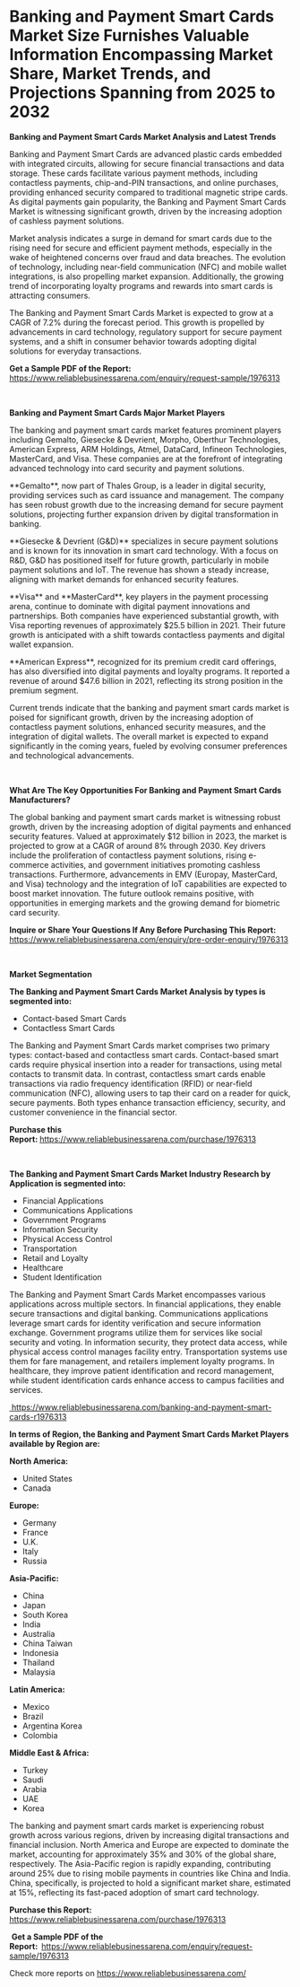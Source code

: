 <p><h1>Banking and Payment Smart Cards Market Size Furnishes Valuable Information Encompassing Market Share, Market Trends, and Projections Spanning from 2025 to 2032</h1></p><p><strong>Banking and Payment Smart Cards Market Analysis and Latest Trends</strong></p>
<p><p>Banking and Payment Smart Cards are advanced plastic cards embedded with integrated circuits, allowing for secure financial transactions and data storage. These cards facilitate various payment methods, including contactless payments, chip-and-PIN transactions, and online purchases, providing enhanced security compared to traditional magnetic stripe cards. As digital payments gain popularity, the Banking and Payment Smart Cards Market is witnessing significant growth, driven by the increasing adoption of cashless payment solutions.</p><p>Market analysis indicates a surge in demand for smart cards due to the rising need for secure and efficient payment methods, especially in the wake of heightened concerns over fraud and data breaches. The evolution of technology, including near-field communication (NFC) and mobile wallet integrations, is also propelling market expansion. Additionally, the growing trend of incorporating loyalty programs and rewards into smart cards is attracting consumers.</p><p>The Banking and Payment Smart Cards Market is expected to grow at a CAGR of 7.2% during the forecast period. This growth is propelled by advancements in card technology, regulatory support for secure payment systems, and a shift in consumer behavior towards adopting digital solutions for everyday transactions.</p></p>
<p><strong>Get a Sample PDF of the Report:&nbsp;</strong> <a href="https://www.reliablebusinessarena.com/enquiry/request-sample/1976313?utm_campaign=1892&utm_medium=2&utm_source=Github&utm_content=ia&utm_term=15012025&utm_id=banking-and-payment-smart-cards">https://www.reliablebusinessarena.com/enquiry/request-sample/1976313</a></p>
<p>&nbsp;</p>
<p><strong>Banking and Payment Smart Cards Major Market Players</strong></p>
<p><p>The banking and payment smart cards market features prominent players including Gemalto, Giesecke & Devrient, Morpho, Oberthur Technologies, American Express, ARM Holdings, Atmel, DataCard, Infineon Technologies, MasterCard, and Visa. These companies are at the forefront of integrating advanced technology into card security and payment solutions.</p><p>**Gemalto**, now part of Thales Group, is a leader in digital security, providing services such as card issuance and management. The company has seen robust growth due to the increasing demand for secure payment solutions, projecting further expansion driven by digital transformation in banking.</p><p>**Giesecke & Devrient (G&D)** specializes in secure payment solutions and is known for its innovation in smart card technology. With a focus on R&D, G&D has positioned itself for future growth, particularly in mobile payment solutions and IoT. The revenue has shown a steady increase, aligning with market demands for enhanced security features.</p><p>**Visa** and **MasterCard**, key players in the payment processing arena, continue to dominate with digital payment innovations and partnerships. Both companies have experienced substantial growth, with Visa reporting revenues of approximately $25.5 billion in 2021. Their future growth is anticipated with a shift towards contactless payments and digital wallet expansion.</p><p>**American Express**, recognized for its premium credit card offerings, has also diversified into digital payments and loyalty programs. It reported a revenue of around $47.6 billion in 2021, reflecting its strong position in the premium segment.</p><p>Current trends indicate that the banking and payment smart cards market is poised for significant growth, driven by the increasing adoption of contactless payment solutions, enhanced security measures, and the integration of digital wallets. The overall market is expected to expand significantly in the coming years, fueled by evolving consumer preferences and technological advancements.</p></p>
<p>&nbsp;</p>
<p><strong>What Are The Key Opportunities For Banking and Payment Smart Cards Manufacturers?</strong></p>
<p><p>The global banking and payment smart cards market is witnessing robust growth, driven by the increasing adoption of digital payments and enhanced security features. Valued at approximately $12 billion in 2023, the market is projected to grow at a CAGR of around 8% through 2030. Key drivers include the proliferation of contactless payment solutions, rising e-commerce activities, and government initiatives promoting cashless transactions. Furthermore, advancements in EMV (Europay, MasterCard, and Visa) technology and the integration of IoT capabilities are expected to boost market innovation. The future outlook remains positive, with opportunities in emerging markets and the growing demand for biometric card security.</p></p>
<p><strong>Inquire or Share Your Questions If Any Before Purchasing This Report:</strong> <a href="https://www.reliablebusinessarena.com/enquiry/pre-order-enquiry/1976313?utm_campaign=1892&utm_medium=2&utm_source=Github&utm_content=ia&utm_term=15012025&utm_id=banking-and-payment-smart-cards">https://www.reliablebusinessarena.com/enquiry/pre-order-enquiry/1976313</a></p>
<p>&nbsp;</p>
<p><strong>Market Segmentation</strong></p>
<p><strong>The Banking and Payment Smart Cards Market Analysis by types is segmented into:</strong></p>
<p><ul><li>Contact-based Smart Cards</li><li>Contactless Smart Cards</li></ul></p>
<p><p>The Banking and Payment Smart Cards market comprises two primary types: contact-based and contactless smart cards. Contact-based smart cards require physical insertion into a reader for transactions, using metal contacts to transmit data. In contrast, contactless smart cards enable transactions via radio frequency identification (RFID) or near-field communication (NFC), allowing users to tap their card on a reader for quick, secure payments. Both types enhance transaction efficiency, security, and customer convenience in the financial sector.</p></p>
<p><strong>Purchase this Report:&nbsp;</strong><a href="https://www.reliablebusinessarena.com/purchase/1976313?utm_campaign=1892&utm_medium=2&utm_source=Github&utm_content=ia&utm_term=15012025&utm_id=banking-and-payment-smart-cards">https://www.reliablebusinessarena.com/purchase/1976313</a></p>
<p>&nbsp;</p>
<p><strong>The Banking and Payment Smart Cards Market Industry Research by Application is segmented into:</strong></p>
<p><ul><li>Financial Applications</li><li>Communications Applications</li><li>Government Programs</li><li>Information Security</li><li>Physical Access Control</li><li>Transportation</li><li>Retail and Loyalty</li><li>Healthcare</li><li>Student Identification</li></ul></p>
<p><p>The Banking and Payment Smart Cards Market encompasses various applications across multiple sectors. In financial applications, they enable secure transactions and digital banking. Communications applications leverage smart cards for identity verification and secure information exchange. Government programs utilize them for services like social security and voting. In information security, they protect data access, while physical access control manages facility entry. Transportation systems use them for fare management, and retailers implement loyalty programs. In healthcare, they improve patient identification and record management, while student identification cards enhance access to campus facilities and services.</p></p>
<p><a href="https://www.reliablebusinessarena.com/banking-and-payment-smart-cards-r1976313?utm_campaign=1892&utm_medium=2&utm_source=Github&utm_content=ia&utm_term=15012025&utm_id=banking-and-payment-smart-cards">&nbsp;https://www.reliablebusinessarena.com/banking-and-payment-smart-cards-r1976313</a></p>
<p><strong>In terms of Region, the Banking and Payment Smart Cards Market Players available by Region are:</strong></p>
<p>
    <p> <strong> North America: </strong>
        <ul>
            <li>United States</li>
            <li>Canada</li>
        </ul>
        </p> 
    <p> <strong> Europe: </strong>
        <ul>
            <li>Germany</li>
            <li>France</li>
            <li>U.K.</li>
            <li>Italy</li>
            <li>Russia</li>
        </ul>
        </p> 
    <p> <strong> Asia-Pacific: </strong>
        <ul>
            <li>China</li>
            <li>Japan</li>
            <li>South Korea</li>
            <li>India</li>
            <li>Australia</li>
            <li>China Taiwan</li>
            <li>Indonesia</li>
            <li>Thailand</li>
            <li>Malaysia</li>
        </ul>
        </p> 
    <p> <strong> Latin America: </strong>
        <ul>
            <li>Mexico</li>
            <li>Brazil</li>
            <li>Argentina Korea</li>
            <li>Colombia</li>
        </ul>
        </p> 
    <p> <strong> Middle East & Africa: </strong>
        <ul>
            <li>Turkey</li>
            <li>Saudi</li>
            <li>Arabia</li>
            <li>UAE</li>
            <li>Korea</li>
        </ul>
    </p>
    </p>
<p><p>The banking and payment smart cards market is experiencing robust growth across various regions, driven by increasing digital transactions and financial inclusion. North America and Europe are expected to dominate the market, accounting for approximately 35% and 30% of the global share, respectively. The Asia-Pacific region is rapidly expanding, contributing around 25% due to rising mobile payments in countries like China and India. China, specifically, is projected to hold a significant market share, estimated at 15%, reflecting its fast-paced adoption of smart card technology.</p></p>
<p><strong>Purchase this Report: </strong><a href="https://www.reliablebusinessarena.com/purchase/1976313?utm_campaign=1892&utm_medium=2&utm_source=Github&utm_content=ia&utm_term=15012025&utm_id=banking-and-payment-smart-cards">https://www.reliablebusinessarena.com/purchase/1976313</a></p>
<p>&nbsp;<strong>Get a Sample PDF of the Report:&nbsp;&nbsp;</strong><a href="https://www.reliablebusinessarena.com/enquiry/request-sample/1976313?utm_campaign=1892&utm_medium=2&utm_source=Github&utm_content=ia&utm_term=15012025&utm_id=banking-and-payment-smart-cards">https://www.reliablebusinessarena.com/enquiry/request-sample/1976313</a></p>
<p><strong></strong></p>
<p>Check more reports on <a href="https://www.reliablebusinessarena.com/?utm_campaign=1892&utm_medium=2&utm_source=Github&utm_content=ia&utm_term=15012025&utm_id=banking-and-payment-smart-cards">https://www.reliablebusinessarena.com/</a></p>
